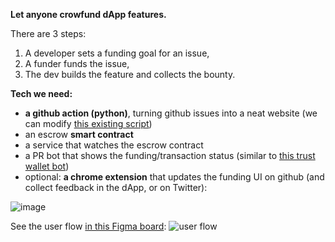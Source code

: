 **Let anyone crowfund dApp features.**

There are 3 steps:

1. A developer sets a funding goal for an issue,
2. A funder funds the issue,
3. The dev builds the feature and collects the bounty.

**Tech we need:**

- **a github action (python)**, turning github issues into a neat website (we can modify [this existing script](https://github.com/mattduck/gh2md/issues/13))
- an escrow **smart contract**
- a service that watches the escrow contract
- a PR bot that shows the funding/transaction status (similar to [this trust wallet bot](https://github.com/trustwallet/assets/pull/4896))
- optional: **a chrome extension** that updates the funding UI on github (and collect feedback in the dApp, or on Twitter):

![image](https://i.imgur.com/5bVkDLq.jpg)

See the user flow [in this Figma board](https://www.figma.com/file/HG3SMVhTwfLUeIU04UoXDg/better.kontext.app-bounty-user-feedback?node-id=0%3A1):
![user flow](https://i.imgur.com/8NzUKOh.png)

